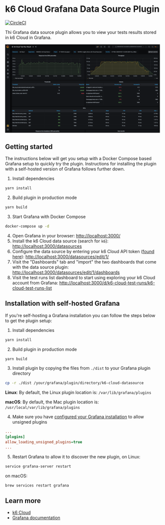 # k6 Cloud Grafana Data Source Plugin

[![CircleCI](https://circleci.com/gh/k6io/k6-cloud-grafana-datasource/tree/master.svg?style=svg)](https://circleci.com/gh/k6io/k6-cloud-grafana-datasource/tree/master)

Thi Grafana data source plugin allows you to view your tests results stored in k6 Cloud in Grafana.

![k6 Cloud Test Run Result Dashboard](src/img/screenshot_test_run_result1.png)

## Getting started

The instructions below will get you setup with a Docker Compose based Grafana setup to quickly try the plugin. Instructions for installing the plugin with a self-hosted version of Grafana follows further down.

1. Install dependencies
```BASH
yarn install
```
2. Build plugin in production mode
```BASH
yarn build
```
3. Start Grafana with Docker Compose
```BASH
docker-compose up -d
```
4. Open Grafana in your browser: [http://localhost:3000/](http://localhost:3000/)
5. Install the k6 Cloud data source (search for `k6`): [http://localhost:3000/datasources](http://localhost:3000/datasources)
6. Configure the data source by entering your k6 Cloud API token ([found here](https://app.k6.io/account/api-token)): [http://localhost:3000/datasources/edit/1/](http://localhost:3000/datasources/edit/1/)
7. Visit the "Dashboards" tab and "import" the two dashboards that come with the data source plugin: [http://localhost:3000/datasources/edit/1/dashboards](http://localhost:3000/datasources/edit/1/dashboards)
8. Visit the test runs list dashboard to start using exploring your k6 Cloud account from Grafana: [http://localhost:3000/d/k6-cloud-test-runs/k6-cloud-test-runs-list](http://localhost:3000/d/k6-cloud-test-runs/k6-cloud-test-runs-list)

## Installation with self-hosted Grafana

If you're self-hosting a Grafana installation you can follow the steps below to get the plugin setup:

1. Install dependencies
```BASH
yarn install
```
2. Build plugin in production mode
```BASH
yarn build
```
3. Install plugin by copying the files from `./dist` to your Grafana plugin directory
```BASH
cp -r ./dist /your/grafana/plugin/directory/k6-cloud-datasource
```
**Linux**: By default, the Linux plugin location is: `/var/lib/grafana/plugins`

**macOS**: By default, the Mac plugin location is: `/usr/local/var/lib/grafana/plugins`

4. Make sure you have [configured your Grafana installation](https://grafana.com/docs/grafana/latest/administration/configuration/) to allow unsigned plugins
```INI
...
[plugins]
allow_loading_unsigned_plugins=true
...
```
5. Restart Grafana to allow it to discover the new plugin, on Linux:
```BASH
service grafana-server restart
```
on macOS:
```BASH
brew services restart grafana
```

## Learn more
- [k6 Cloud](https://k6.io/)
- [Grafana documentation](https://grafana.com/docs/)
